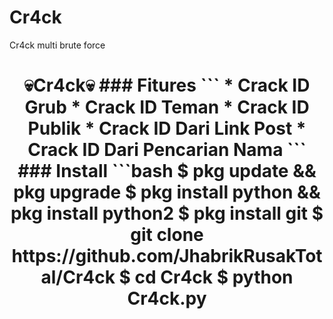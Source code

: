 # Cr4ck
Cr4ck multi brute force

<h1 align="center">
    💀Cr4ck💀
### Fitures
```
* Crack ID Grub
* Crack ID Teman
* Crack ID Publik
* Crack ID Dari Link Post
* Crack ID Dari Pencarian Nama
```
### Install
```bash
$ pkg update && pkg upgrade
$ pkg install python && pkg install python2
$ pkg install git
$ git clone https://github.com/JhabrikRusakTotal/Cr4ck
$ cd Cr4ck
$ python Cr4ck.py
